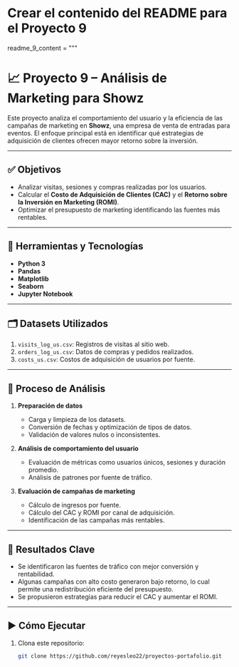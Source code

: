 # Crear el contenido del README para el Proyecto 9

readme_9_content = """
# 📈 Proyecto 9 – Análisis de Marketing para Showz

Este proyecto analiza el comportamiento del usuario y la eficiencia de las campañas de marketing en **Showz**, una empresa de venta de entradas para eventos. El enfoque principal está en identificar qué estrategias de adquisición de clientes ofrecen mayor retorno sobre la inversión.

---

## ✅ Objetivos

- Analizar visitas, sesiones y compras realizadas por los usuarios.
- Calcular el **Costo de Adquisición de Clientes (CAC)** y el **Retorno sobre la Inversión en Marketing (ROMI)**.
- Optimizar el presupuesto de marketing identificando las fuentes más rentables.

---

## 🧰 Herramientas y Tecnologías

- **Python 3**
- **Pandas**
- **Matplotlib**
- **Seaborn**
- **Jupyter Notebook**

---

## 🗂️ Datasets Utilizados

1. `visits_log_us.csv`: Registros de visitas al sitio web.
2. `orders_log_us.csv`: Datos de compras y pedidos realizados.
3. `costs_us.csv`: Costos de adquisición de usuarios por fuente.

---

## 🔎 Proceso de Análisis

1. **Preparación de datos**
   - Carga y limpieza de los datasets.
   - Conversión de fechas y optimización de tipos de datos.
   - Validación de valores nulos o inconsistentes.

2. **Análisis de comportamiento del usuario**
   - Evaluación de métricas como usuarios únicos, sesiones y duración promedio.
   - Análisis de patrones por fuente de tráfico.

3. **Evaluación de campañas de marketing**
   - Cálculo de ingresos por fuente.
   - Cálculo del CAC y ROMI por canal de adquisición.
   - Identificación de las campañas más rentables.

---

## 📌 Resultados Clave

- Se identificaron las fuentes de tráfico con mejor conversión y rentabilidad.
- Algunas campañas con alto costo generaron bajo retorno, lo cual permite una redistribución eficiente del presupuesto.
- Se propusieron estrategias para reducir el CAC y aumentar el ROMI.

---

## ▶️ Cómo Ejecutar

1. Clona este repositorio:  
   ```bash
   git clone https://github.com/reyesleo22/proyectos-portafolio.git
